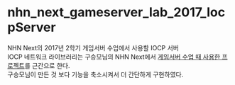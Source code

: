 # nhn_next_gameserver_lab_2017_IocpServer
NHN Next의 2017년 2학기 게임서버 수업에서 사용할 IOCP 서버  
IOCP 네트워크 라이브러리는 구승모님의 NHN Next에서 [게임서버 수업 때 사용한 프로젝트](https://github.com/zeliard/GSP_HOMEWORK)를 근간으로 한다.  
구승모님이 만든 것 보다 기능을 축소시켜서 더 간단하게 구현하였다.  
